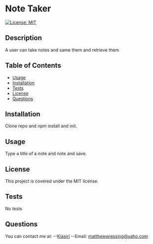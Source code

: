 # Note Taker

[![License: MIT](https://img.shields.io/badge/License-MIT-yellow.svg)](https://opensource.org/licenses/MIT)

## Description

A user can take notes and same them and retrieve them

## Table of Contents

- [Usage](#usage)
- [Installation](#installation)
- [Tests](#tests)
- [License](#license)
- [Questions](#questions)

## Installation

Clone repo and npm install and init.

## Usage

Type a title of a note and note and save.

## License

This project is covered under the MIT license.

## Tests

No tests

## Questions

You can contact me at:
--[Kiasiri](https://github.com/Kiasiri)
--Email: matthewwiessing@yaho.com
